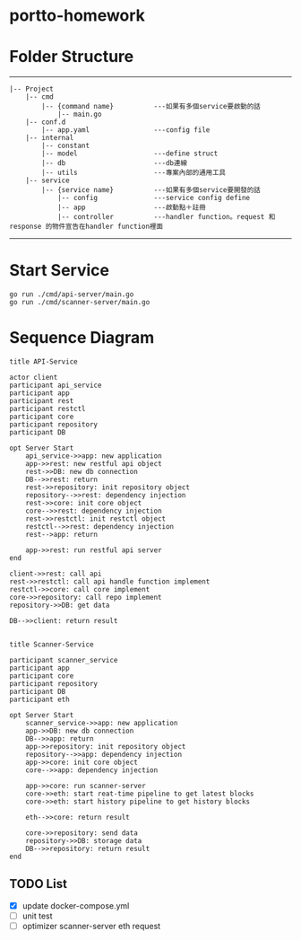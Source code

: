 # portto-homework

# Folder Structure
---
    |-- Project
        |-- cmd
            |-- {command name}          ---如果有多個service要啟動的話
                |-- main.go
        |-- conf.d 
            |-- app.yaml                ---config file
        |-- internal
            |-- constant
            |-- model                   ---define struct
            |-- db                      ---db連線
            |-- utils                   ---專案內部的通用工具
        |-- service
            |-- {service name}          ---如果有多個service要開發的話
                |-- config              ---service config define
                |-- app                 ---啟動點＋註冊
                |-- controller          ---handler function。request 和 response 的物件宣告在handler function裡面

---

# Start Service
```
go run ./cmd/api-server/main.go
go run ./cmd/scanner-server/main.go
```

# Sequence Diagram
```plantuml
title API-Service

actor client
participant api_service
participant app
participant rest
participant restctl
participant core
participant repository
participant DB

opt Server Start
    api_service->>app: new application
    app->>rest: new restful api object
    rest->>DB: new db connection
    DB-->>rest: return
    rest->>repository: init repository object
    repository-->>rest: dependency injection
    rest->>core: init core object
    core-->>rest: dependency injection
    rest->>restctl: init restctl object
    restctl-->>rest: dependency injection
    rest-->app: return 

    app->>rest: run restful api server
end

client->>rest: call api
rest->>restctl: call api handle function implement
restctl->>core: call core implement
core->>repository: call repo implement
repository->>DB: get data

DB-->>client: return result

```

```plantuml

title Scanner-Service

participant scanner_service
participant app
participant core
participant repository
participant DB
participant eth

opt Server Start
    scanner_service->>app: new application
    app->>DB: new db connection
    DB-->>app: return
    app->>repository: init repository object
    repository-->>app: dependency injection
    app->>core: init core object
    core-->>app: dependency injection

    app->>core: run scanner-server
    core->>eth: start reat-time pipeline to get latest blocks
    core->>eth: start history pipeline to get history blocks

    eth-->>core: return result

    core->>repository: send data
    repository->>DB: storage data
    DB-->>repository: return result
end

```

## TODO List

- [x] update docker-compose.yml
- [ ] unit test
- [ ] optimizer scanner-server eth request
